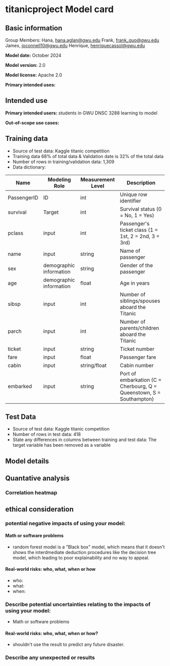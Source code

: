 # titanicproject Model card 

## Basic information 
Group Members:
Hana, hana.aglan@gwu.edu
Frank, frank_guo@gwu.edu
James, joconnell10@gwu.edu
Henrique, henriquecassol@gwu.edu

**Model date:** October 2024

**Model version:** 2.0

**Model license:** Apache 2.0

**Primary intended uses:**

## Intended use 

**Primary intended users:** students in GWU DNSC 3288 learning to model

**Out-of-scope use cases:** 

## Training data 
- Source of test data: Kaggle titanic competition
- Training data 68% of total data & Validation date is 32% of the total data
- Number of rows in training/validation data: 1,309
- Data dictionary:

| **Name**     | **Modeling Role** | **Measurement Level** | **Description**                                             |
|--------------|-------------------|-----------------------|-------------------------------------------------------------|
| PassengerID  | ID                 | int                   | Unique row identifier                            | 
| survival     | Target             | int                   | Survival status (0 = No, 1 = Yes)                           |
| pclass       | input          | int                   | Passenger's ticket class (1 = 1st, 2 = 2nd, 3 = 3rd)        |
| name         | input          | string                | Name of passenger       | 
| sex          | demographic information          | string                | Gender of the passenger                       |
| age          | demographic information          | float                  | Age in years                                  |
| sibsp        | input          | int                 | Number of siblings/spouses aboard the Titanic               |
| parch        | input          | int                   | Number of parents/children aboard the Titanic               |
| ticket       | input          | string                   | Ticket number                                               |
| fare         | input          | float                | Passenger fare                                              |
| cabin        | input          | string/float               | Cabin number                                                |
| embarked     | input          | string               | Port of embarkation (C = Cherbourg, Q = Queenstown, S = Southampton) |


## Test Data
- Source of test data: Kaggle titanic competition 
- Number of rows in test data: 418
- State any differences in columns between training and test data: The target variable has been removed as a variable

## Model details 







## Quantative analysis 

### Correlation heatmap

## ethical consideration 

### potential negative impacts of using your model:

#### Math or software problems
- random forest model is a "Black box" model, which means that it doesn't shows the interdmediate deduction procedures like the decision tree model, which leading to poor explainability and no way to appeal. 
#### Real-world risks: who, what, when or how
- who:
- what:
- when:
### Describe potential uncertainties relating to the impacts of using your model:
- Math or software problems
#### Real-world risks: who, what, when or how?

- shouldn't use the result to predict any future disaster. 

  
### Describe any unexpected or results

